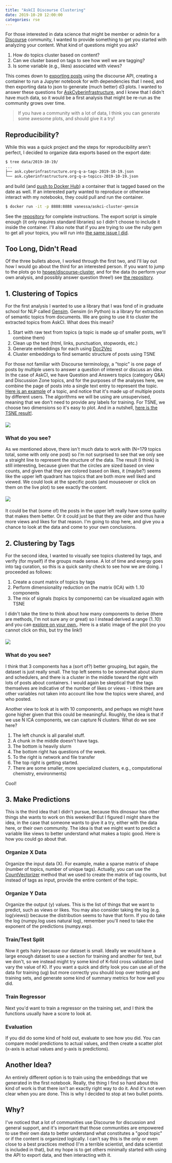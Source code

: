 ```yaml
---
title: "AskCI Discourse Clustering"
date: 2019-10-20 12:00:00
categories: rse
---
```


For those interested in data science that might be member or admin for a <a href="https://www.discourse.org/" target="_blank">Discourse</a> community, I wanted to provide something to get you
started with analyzing your content. What kind of questions might you ask?

<ol class="custom-counter">
  <li>How do topics cluster based on content?</li>
  <li>Can we cluster based on tags to see how well we are tagging?</li>
  <li>Is some variable (e.g., likes) associated with views?</li>
</ol>


This comes down to <a href="https://github.com/hpsee/discourse-cluster/blob/master/export_posts.py" target="_blank">exporting posts</a> using the discourse API, creating a container to run a Jupyter notebook for with dependencies
that I need, and then exporting data to json to generate (much better) d3 plots. I wanted to answer these questions for <a href="https://ask.cyberinfrastructure.org/" target="_blank">AskCyberinfrastructure</a>,
and I knew that I didn't have much data, so it would be a first analysis that might
be re-run as the community grows over time. 

> If you have a community with a lot of data, I think you can generate some awesome plots, and should give it a try!


## Reproducibility?

While this was a quick project and the steps for reproducibility aren't perfect, I decided
to organize data exports based on the export date:

```bash
$ tree data/2019-10-19/
...
├── ask.cyberinfrastructure.org-q-a-tags-2019-10-19.json
└── ask.cyberinfrastructure.org-q-a-topics-2019-10-19.json
```

and build (and <a href="https://hub.docker.com/r/vanessa/askci-cluster-gensim/tags" target="_blank">push to Docker Hub</a>) a container that is tagged based on the date as well. If an interested party wanted to reproduce or otherwise
interact with my notebooks, they could pull and run the container. 

```bash
$ docker run -it -p 8888:8888 vanessa/askci-cluster-gensim
```

See the <a href="https://www.github.com/hpsee/discourse-cluster/" target="_blank">repository</a>
for complete instructions. The export script is simple enough (it only requires standard libraries) so I didn't choose to include it inside the container. I'll also note that if you are trying to use the ruby gem to get all your topics, you 
will run into <a href="https://meta.discourse.org/t/discourses-api-get-just-the-number-of-search-results/76548/5" target="_blank">the same issue I did</a>.

## Too Long, Didn't Read

Of the three bullets above, I worked through the first two, and I'll lay out how I would go about
the third for an interested person. If you want to jump to the plots go to 
<a href="https://hpsee.github.io/discourse-cluster/" target="_blank">hpsee/discourse-cluster</a>,
and for the data (to perform your own analysis, and possibly answer question three!)
see <a href="https://github.com/hpsee/discourse-cluster" target="_blank">the repository</a>.

## 1. Clustering of Topics

For the first analysis I wanted to use a library that I was fond of in graduate school for NLP called
<a href="https://radimrehurek.com/gensim/index.html" target="_blank">Gensim</a>. Gensim (in Python) is 
a library for extraction of semantic topics from documents. We are going to use it 
to cluster the extracted topics from AskCI. What does this mean?

<ol class="custom-counter">
  <li>Start with raw text from topics (a topic is made up of smaller posts, we'll combine them)</li>
  <li>Clean up the text (html, links, punctuation, stopwords, etc.)</li>
  <li>Generate embeddings for each using <a href="https://radimrehurek.com/gensim/models/doc2vec.html" target="_blank">Doc2Vec</a></li>
  <li>Cluster embeddings to find semantic structure of posts using TSNE</li>
</ol>

For those not familiar with Discourse terminology, a "topic" is one page of posts by multiple users to answer a question of interest or discuss an idea. In the case of AskCI, we have Question and Answers topics (category Q&A) and Discussion Zone topics, and for the purposes of the analyses here, we combine the page of posts into a single text entry to represent the topic. <a href="https://ask.cyberinfrastructure.org/t/how-do-i-create-a-docker-container-for-openfoam-1-6-ext/989" target="_blank">Here is an example</a> of a topic, and notice that it's made up of multiple posts by different users.
The algorithms we will be using are unsupervised, meaning that we don't need to provide any labels for training.
For TSNE, we choose two dimensions so it's easy to plot. And in a nutshell, <a href="https://hpsee.github.io/discourse-cluster/tsne.html" target="_blank">here is the TSNE result!</a>.

<div style="margin-top:20px; margin-bottom:20px">
   <img src="https://vsoch.github.io/assets/images/posts/askci/tsne.png">
</div>

### What do you see?

As we mentioned above, there isn't much data to work with (N=179 topics total, some with only one post) so
I'm not surprised to see that we only see a straight line to represent the structure of the data. 
The result (I think) is still interesting, because given
that the circles are sized based on view counts, and given that they are colored based on likes, it (maybe?) seems
like the upper left quadrant has topics that are both more well liked and viewed. We could look
at the specific posts (and mouseover or click on them on the live plot) to see exactly the content.

<div style="margin-top:20px; margin-bottom:20px">
   <img src="https://vsoch.github.io/assets/images/posts/askci/details.png">
</div>

It could be that (some of) the posts in the upper left really have some quality that makes
them better. Or it could just be that they are older and thus have more views and likes for that reason.
I'm going to stop here, and give you a chance to look at the data and come to your own
conclusions.

## 2. Clustering by Tags

For the second idea, I wanted to visually see topics clustered by tags, and verify (for myself) if the groups
made sense. A lot of time and energy goes into tag curation, so this is a quick sanity check to see how we are doing.
I proceeded as follows:

<ol class="custom-counter">
  <li>Create a count matrix of topics by tags</li>
  <li>Perform dimensionality reduction on the matrix (ICA) with 1..10 components</li>
  <li>The mix of signals (topics by components) can be visualized again with TSNE</li>
</ol>

I didn't take the time to think about how many components to derive (there are methods, I'm
not sure any or great) so I instead derived a range (1..10) and you can <a href="https://hpsee.github.io/discourse-cluster/index.html" target="_blank">explore on your own.</a>.  Here is a static image of the plot (no you cannot click on this, but try the link!)

<div style="margin-top:20px; margin-bottom:20px">
   <img src="https://vsoch.github.io/assets/images/posts/askci/tags-clustering.png">
</div>

### What do you see?

I think that 3 components has a (sort of?) better grouping, but again, the dataset is just really small.
The top left seems to be somewhat about slurm and schedulers, and there is a cluster in the middle
toward the right with lots of posts about containers. I would again be skeptical that the 
tags themselves are indicative of the number of likes or views - I think there are other variables
not taken into account like how the topics were shared, and who posted.

Another view to look at is with 10 components, and perhaps we might have gone higher given
that this could be meaningful. Roughly, the idea is that if we use N ICA components, we can
capture N clusters. What do we see here?

<ol class="custom-counter">
  <li>The left chunck is all parallel stuff.</li>
  <li>A chunk in the middle doesn't have tags.</li>
  <li>The bottom is heavily slurm</li>
  <li>The bottom right has questions of the week.</li>
  <li>To the right is network and file transfer</li>
  <li>The top right is getting started.</li>
  <li>There are some smaller, more specialized clusters, e.g., computational chemistry, environments)
</ol>

Cool!

## 3. Make Predictions

This is the third idea that I didn't pursue, because this dinosaur has other things
she wants to work on this weekend! But I figured I might share the idea, in the case that
someone wants to give it a try, either with the data here, or their own community.
The idea is that we might want to predict a variable like views to better understand what
makes a topic good. Here is how you could go about that.

### Organize X Data

Organize the input data (X). For example, make a sparse matrix of shape (number of topics, number of unique tags). 
Actually, you can use the <a href="https://scikit-learn.org/stable/modules/generated/sklearn.feature_extraction.text.CountVectorizer.html" target="_blank">CountVectorizer</a> method 
that we used to create the matrix of tag counts, but instead of
tags as input, provide the entire content of the topic.

### Organize Y Data

Organize the output (y) values. This is the list of things that we want to predict, such as views or likes.
You may also consider taking the log (e.g. log(views)) because the distribution seems to have that form.
If you do take the log (numpy.log uses natural log), remember you'll need to take the exponent of the predictions (numpy.exp).

### Train/Test Split

Now it gets hairy because our dataset is small. Ideally we would have a large enough dataset to use a section
for training and another for test, but we don't, so we instead might try some kind of K-fold cross validation (and vary the value of K). If you want a quick and dirty look you can use all of the data for training (ug) but more correctly
you should loop over testing and training sets, and generate some kind of summary metrics for how well you did.

### Train Regressor

Next you'd want to train a regressor on the training set, and I think the functions usually
have a score to look at.

### Evaluation

If you did do some kind of hold out, evaluate to see how you did. You can compare model predictions to actual values,
and then create a scatter plot (x-axis is actual values and y-axis is predictions).

## Another Idea?

An entirely different option is to train using the embeddings that we generated in the first notebook.
Really, the thing I find so hard about this kind of work is that there isn't an exactly right way to do it.
And it's not even clear when you are done. This is why I decided to stop at two bullet points.


## Why?

I've noticed that a lot of communities use Discourse for discussion and general support,
and it's important that those communities are empowered to use their own data to better
understand what constitutes a "good topic" or if the content is organized logically. I can't
say this is the only or even close to a best practices method (I'm a terrible scientist, and data
scientist is included in that), but my hope is to get 
others minimally started with using the API to export data, and then interacting with it.

